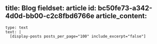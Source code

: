 title: Blog
fieldset: article
id: bc50fe73-a342-4d0d-bb00-c2c8fbd6766e
article_content:
  -
    type: text
    text: |
      [display-posts posts_per_page="100" include_excerpt="false"]
      
